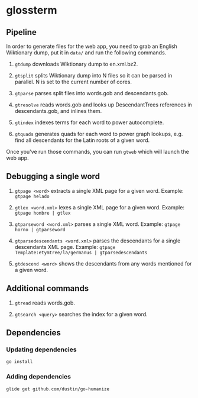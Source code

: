 # glossterm

## Pipeline

In order to generate files for the web app, you need to grab an English
Wiktionary dump, put it in `data/` and run the following commands.

1. `gtdump`
   downloads Wiktionary dump to en.xml.bz2.

1. `gtsplit`
   splits Wiktionary dump into N files so it can be parsed in parallel.
   N is set to the current number of cores.

1. `gtparse`
   parses split files into words.gob and descendants.gob.

1. `gtresolve`
   reads words.gob and looks up DescendantTrees references in
   descendants.gob, and inlines them.

1. `gtindex`
   indexes terms for each word to power autocomplete.

1. `gtquads`
   generates quads for each word to power graph lookups, e.g. find all
   descendants for the Latin roots of a given word.

Once you've run those commands, you can run `gtweb` which will launch
the web app.

## Debugging a single word

1. `gtpage <word>`
    extracts a single XML page for a given word.
    Example: `gtpage helado`

1. `gtlex <word.xml>`
    lexes a single XML page for a given word.
    Example: `gtpage hombre | gtlex`

1. `gtparseword <word.xml>`
    parses a single XML word.
    Example: `gtpage horno | gtparseword`

1. `gtparsedescendants <word.xml>`
    parses the descendants for a single descendants XML page.
    Example: `gtpage Template:etymtree/la/germanus | gtparsedescendants`

1. `gtdescend <word>`
    shows the descendants from any words mentioned for a given word.

## Additional commands

1. `gtread`           reads words.gob.

1. `gtsearch <query>` searches the index for a given word.

## Dependencies

### Updating dependencies

`go install`

### Adding dependencies

`glide get github.com/dustin/go-humanize`
